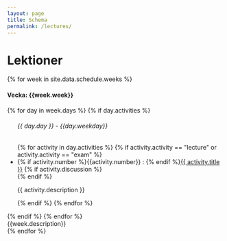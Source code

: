 ```yaml
---
layout: page
title: Schema
permalink: /lectures/
---
```


# Lektioner

<div class="row ">
{% for week in site.data.schedule.weeks %}                         
      <div class="col-lg-4">
            <div class="card lectures-card">
                  <div class="card-header text-center">
                        <h4>Vecka: {{week.week}}</h4>
                  </div>
                        <div class="card-body" >
                              <div class="row mt-3">
                              {% for day in week.days %}
                                    {% if day.activities %}
                                    <ul class="list-group lectures-list lec-first">
                                    <h6 class="card-subtitle mb-2 text-muted postlower ml-3">{{ day.day }} - {{day.weekday}}</h6>
                                    {% for activity in day.activities %}
                                    {% if activity.activity == "lecture" or activity.activity == "exam" %}
                                          <li class="list-group-item">
                                                <i class="bi bi-chevron-double-right lec-icon"></i> {% if activity.number %}{{activity.number}} : {% endif %}<a href="{{ activity.slug | prepend: site.baseurl }}">{{ activity.title }}</a>
                                                {% if activity.discussion %}<a href="{{activity.discussion}}"><i class="fa fa-comments" aria-hidden="true"></i></a><br>{% endif %}
                                                <p class="description"> {{ activity.description }}</p>
                                          </li>
                                    {% endif %}
                                    {% endfor %}
                                    </ul>
                                    {% endif %}
                                    {% endfor %}
                              </div>
                        </div>
                        <div class="card-footer text-center">
                        {{week.description}}
                        </div>
                  </div>
      </div>
{% endfor %}
</div>